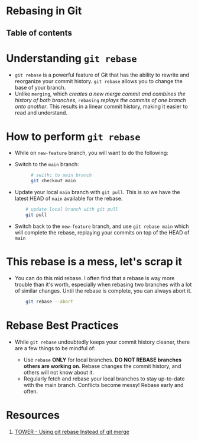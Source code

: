 # Rebasing in Git

## Table of contents

# Understanding `git rebase`

- `git rebase` is a powerful feature of Git that has the ability to rewrite and reorganize your commit history. `git rebase` allows you to change the base of your branch.
- Unlike `merging`, which _creates a new merge commit and combines the history of both branches_, `rebasing` _replays the commits of one branch onto another_. This results in a linear commit history, making it easier to read and understand.

# How to perform `git rebase`

- While on `new-feature` branch, you will want to do the following:
- Switch to the `main` branch:

  ```sh
        # swithc to main branch
        git checkout main
  ```

- Update your local `main` branch with `git pull`. This is so we have the latest HEAD of `main` available for the rebase.

  ```sh
      # update local branch with git pull
      git pull
  ```

- Switch back to the `new-feature` branch, and use `git rebase main` which will complete the rebase, replaying your commits on top of the HEAD of `main`

# This rebase is a mess, let's scrap it

- You can do this mid rebase. I often find that a rebase is way more trouble than it's worth, especially when rebasing two branches with a lot of similar changes. Until the rebase is complete, you can always abort it.

  ```sh
      git rebase --abort
  ```

# Rebase Best Practices

- While `git rebase` undoubtedly keeps your commit history cleaner, there are a few things to be mindful of:

  - Use `rebase` **ONLY** for local branches. **DO NOT REBASE branches others are working on**. Rebase changes the commit history, and others will not know about it.
  - Regularly fetch and rebase your local branches to stay up-to-date with the main branch. Conflicts become messy! Rebase early and often.

# Resources

1. [TOWER - Using git rebase Instead of git merge](https://www.git-tower.com/learn/git/faq/rebase/?utm_source=freecodecamp&utm_medium=guestpost&utm_campaign=working-with-branches-in-git)
